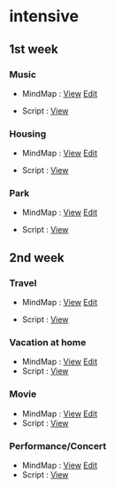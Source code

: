 # intensive

## 1st week

### Music
* MindMap : [View](https://www.draw.io/?lightbox=1&p=trees#Uhttps%3A%2F%2Fraw.githubusercontent.com%2Fpassionlim%2Fintensive%2Fmaster%2FIntensive_Music.html) [Edit](https://www.draw.io/?p=trees#Hpassionlim%2Fintensive%2Fmaster%2FIntensive_Music.html)

* Script : [View](Intensive_Music.md)

### Housing
* MindMap : [View](https://www.draw.io/?lightbox=1&p=trees#Uhttps%3A%2F%2Fraw.githubusercontent.com%2Fpassionlim%2Fintensive%2Fmaster%2FIntensive_Housing.html) [Edit](https://www.draw.io/?p=trees#Hpassionlim%2Fintensive%2Fmaster%2FIntensive_Housing.html)

* Script : [View](Intensive_Housing.md)

### Park
* MindMap : [View](https://www.draw.io/?lightbox=1&p=trees#Uhttps%3A%2F%2Fraw.githubusercontent.com%2Fpassionlim%2Fintensive%2Fmaster%2FIntensive_Park.html) [Edit](https://www.draw.io/?p=trees#Hpassionlim%2Fintensive%2Fmaster%2FIntensive_Park.html)

* Script : [View](Intensive_Park.md)

## 2nd week

### Travel
* MindMap : [View](https://www.draw.io/?lightbox=1&p=trees#Uhttps%3A%2F%2Fraw.githubusercontent.com%2Fpassionlim%2Fintensive%2Fmaster%2FIntensive_Travel.html) [Edit](https://www.draw.io/?p=trees#Hpassionlim%2Fintensive%2Fmaster%2FIntensive_Travel.html)

* Script : [View](Intensive_Travel.md)

### Vacation at home
* MindMap : [View](https://www.draw.io/?lightbox=1&p=trees#Uhttps%3A%2F%2Fraw.githubusercontent.com%2Fpassionlim%2Fintensive%2Fmaster%2FIntensive_VacationAtHome.html) [Edit](https://www.draw.io/?p=trees#Hpassionlim%2Fintensive%2Fmaster%2FIntensive_VacationAtHome.html)
* Script : [View](Intensive_VacationAtHome.md)

### Movie
* MindMap : [View](https://www.draw.io/?lightbox=1&p=trees#Uhttps%3A%2F%2Fraw.githubusercontent.com%2Fpassionlim%2Fintensive%2Fmaster%2FIntensive_Movie.html) [Edit](https://www.draw.io/?p=trees#Hpassionlim%2Fintensive%2Fmaster%2FIntensive_Movie.html)
* Script : [View](Intensive_Movie.md)

### Performance/Concert
* MindMap : [View](https://www.draw.io/?lightbox=1&p=trees#Uhttps%3A%2F%2Fraw.githubusercontent.com%2Fpassionlim%2Fintensive%2Fmaster%2FIntensive_Concert.html) [Edit](https://www.draw.io/?p=trees#Hpassionlim%2Fintensive%2Fmaster%2FIntensive_Concert.html)
* Script : [View](Intensive_Concert.md)
